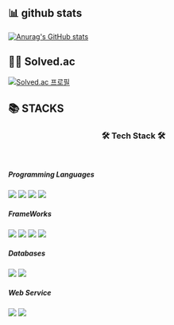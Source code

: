 ## 📊 github stats

[![Anurag's GitHub stats](https://github-readme-stats.vercel.app/api?username=jeahun10717)](https://github.com/anuraghazra/github-readme-stats)

## 🧑‍💻 Solved.ac

[![Solved.ac
프로필](http://mazassumnida.wtf/api/generate_badge?boj=jeahun00)](https://solved.ac/jeahun00)

## 📚 STACKS

<h3 align="center"><b>🛠 Tech Stack 🛠</b></h3>
</br>
<!-- <p align="center"> -->
<h5><b>  Programming Languages </b></h5>
<img src="https://img.shields.io/badge/JavaScript-F7DF1E?style=flat-square&logo=JavaScript&logoColor=white">
<img src="https://img.shields.io/badge/Node.js-339933?style=flat-square&logo=Node.js&logoColor=white">
<img src="https://img.shields.io/badge/Python-3776AB?style=flat-square&logo=Python&logoColor=white">
<img src="https://img.shields.io/badge/c++-00599C?style=flat-square&logo=c%2B%2B&logoColor=white">
<h5><b> FrameWorks </b></h5>
<img src="https://img.shields.io/badge/Koa-33333D?style=flat-square&logo=Koa&logoColor=white">
<img src="https://img.shields.io/badge/express-33333D?style=flat-square&logo=express&logoColor=white">
<img src="https://img.shields.io/badge/react-61DAFB?style=flat-square&logo=react&logoColor=white">
<img src="https://img.shields.io/badge/Pytorch-EE4C2C?style=flat-square&logo=Pytorch&logoColor=white">
<h5><b> Databases </b></h5>
<img src="https://img.shields.io/badge/MongoDB-47A248?style=flat-square&logo=MongoDB&logoColor=white">
<img src="https://img.shields.io/badge/MySQL-4479A1?style=flat-square&logo=MySQL&logoColor=white">
<h5><b> Web Service </b></h5>
<img src="https://img.shields.io/badge/Amazon AWS-232F3E?style=flat-square&logo=Amazon%20AWS&logoColor=white">
<img src="https://img.shields.io/badge/nginx-009639?style=flat-square&logo=NGINX&logoColor=white">
